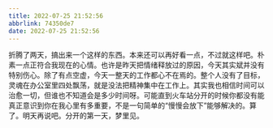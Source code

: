 ```yaml
---
title: 2022-07-25 21:52:56
abbrlink: 74350de7
date: 2022-07-25 21:52:56
---
```


折腾了两天，搞出来一个这样的东西。本来还可以再好看一点，不过就这样吧。朴素一点正符合我现在的心情。也许是昨天把情绪释放过的原因，今天其实斌并没有特别伤心。除了有点空虚，今天一整天的工作都心不在焉的。整个人没有了目标，灵魂在办公室里四处飘荡，就是没法把精神集中在工作上。其实我也相信时间可以治愈一切，但谁也不知道会是多少时间呀。可能直到火车站分开的时候你都没有能真正意识到你在我心里有多重要，不是一句简单的“慢慢会放下”能够解决的。算了。明天再说吧。分开的第一天，梦里见。
